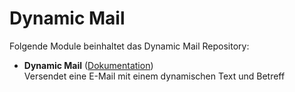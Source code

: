 # Dynamic Mail

Folgende Module beinhaltet das Dynamic Mail Repository:

- __Dynamic Mail__ ([Dokumentation](Dynamic%20Mail))  
	Versendet eine E-Mail mit einem dynamischen Text und Betreff